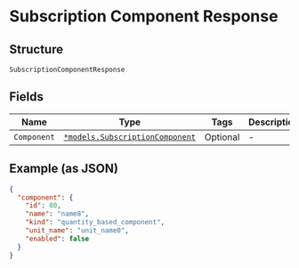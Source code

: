 
# Subscription Component Response

## Structure

`SubscriptionComponentResponse`

## Fields

| Name | Type | Tags | Description |
|  --- | --- | --- | --- |
| `Component` | [`*models.SubscriptionComponent`](../../doc/models/subscription-component.md) | Optional | - |

## Example (as JSON)

```json
{
  "component": {
    "id": 80,
    "name": "name8",
    "kind": "quantity_based_component",
    "unit_name": "unit_name0",
    "enabled": false
  }
}
```

